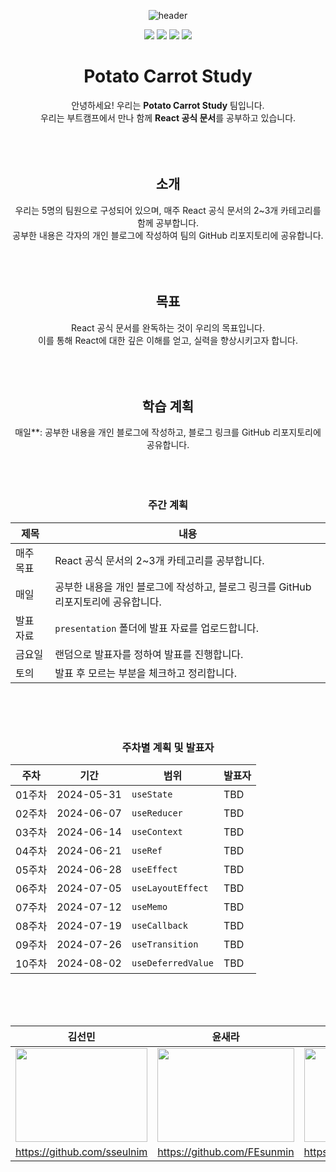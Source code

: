 <div align="center">
  
![header](https://capsule-render.vercel.app/api?height=200&type=waving&color=FF6A00&text=Potato%20Carrot%20Study&fontSize=40&fontColor=FFDCC8&fontAlignY=35&width=1200)

<img src="https://img.shields.io/badge/react-61DAFB?style=for-the-badge&logo=react&logoColor=black">
<img src="https://img.shields.io/badge/html5-E34F26?style=for-the-badge&logo=html5&logoColor=white"> 
<img src="https://img.shields.io/badge/css-1572B6?style=for-the-badge&logo=css3&logoColor=white"> 
<img src="https://img.shields.io/badge/javascript-F7DF1E?style=for-the-badge&logo=javascript&logoColor=black"> 

# Potato Carrot Study
안녕하세요! 우리는 **Potato Carrot Study** 팀입니다. <br/>
우리는 부트캠프에서 만나 함께 **React 공식 문서**를 공부하고 있습니다.
<br/><br/><br/><br/>
## 소개
우리는 5명의 팀원으로 구성되어 있으며, 매주 React 공식 문서의 2~3개 카테고리를 함께 공부합니다. <br/> 
공부한 내용은 각자의 개인 블로그에 작성하여 팀의 GitHub 리포지토리에 공유합니다.
<br/><br/><br/><br/>
## 목표
React 공식 문서를 완독하는 것이 우리의 목표입니다. <br/>
이를 통해 React에 대한 깊은 이해를 얻고, 실력을 향상시키고자 합니다.
<br/><br/><br/><br/>

## 학습 계획
매일**: 공부한 내용을 개인 블로그에 작성하고, 블로그 링크를 GitHub 리포지토리에 공유합니다.
<br/><br/><br/><br/>

### 주간 계획
| 제목 | 내용 |
| ----- | ---------- |
| 매주 목표 | React 공식 문서의 2~3개 카테고리를 공부합니다. |
| 매일 | 공부한 내용을 개인 블로그에 작성하고, 블로그 링크를 GitHub 리포지토리에 공유합니다. |
| 발표 자료 | `presentation` 폴더에 발표 자료를 업로드합니다. |
| 금요일 | 랜덤으로 발표자를 정하여 발표를 진행합니다. |
| 토의 | 발표 후 모르는 부분을 체크하고 정리합니다. | 

<br/><br/><br/>

### 주차별 계획 및 발표자
| 주차  | 기간        | 범위                  | 발표자  |
| ----- | ----------- | --------------------- | ------- |
| 01주차 | 2024-05-31 | `useState`            | TBD     |
| 02주차 | 2024-06-07 | `useReducer`          | TBD     |
| 03주차 | 2024-06-14 | `useContext`          | TBD     |
| 04주차 | 2024-06-21 | `useRef`              | TBD     |
| 05주차 | 2024-06-28 | `useEffect`           | TBD     |
| 06주차 | 2024-07-05 | `useLayoutEffect`     | TBD     |
| 07주차 | 2024-07-12 | `useMemo`             | TBD     |
| 08주차 | 2024-07-19 | `useCallback`         | TBD     |
| 09주차 | 2024-07-26 | `useTransition`       | TBD     |
| 10주차 | 2024-08-02 | `useDeferredValue`    | TBD     |

<br/><br/><br/>

| 김선민 | 윤새라 | 박민서 | 양민애 | 김현진 |
| --- | --- | --- | --- | --- |
| <img src="./team_image2.png"  width="100%" height="150"/> | <img src="./team_image2.png"  width="100%" height="150"/> | <img src="./team_image2.png"  width="100%" height="150"/> | <img src="./team_image2.png"  width="100%" height="150"/> | <img src="./team_image2.png"  width="100%" height="150"/> |
|https://github.com/sseulnim|https://github.com/FEsunmin|https://github.com/YUNSAERA|https://github.com/mensung2|https://github.com/ydmaad|https://github.com/hj7321|

</div>
